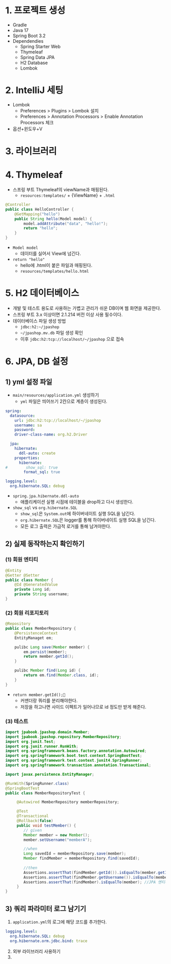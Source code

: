 # 1. 프로젝트 생성
- Gradle
- Java 17
- Spring Boot 3.2
- Dependendies
	- Spring Starter Web
	- Thymeleaf
	- Spring Data JPA
	- H2 Database
	- Lombok

# 2. IntelliJ 세팅
- Lombok
	- Preferences > Plugins > Lombok 설치
	- Preferences > Annotation Processors > Enable Annotation Processors 체크
- 옵션+윈도우+V

# 3. 라이브러리


# 4. Thymeleaf
- 스프링 부트 Thymeleaf의 viewName과 매핑된다.
	- `resources:templates/` + {ViewName} + `.html`
```java
@Controller
public class HelloController {
	@GetMapping("hello")
	public String hello(Model model) {
		model.addAttribute("data", "hello!");
		return "hello";
	}
}
```
- `Model model`
	- 데이터를 실어서 View에 넘긴다.
- `return "hello"`
	- hello에 .html이 붙은 파일과 매핑된다.
	- `resources/templates/hello.html`

# 5. H2 데이터베이스
- 개발 및 테스트 용도로 사용하는 가볍고 관리가 쉬운 DB이며 웹 화면을 제공한다.
- 스프링 부트 3.x 이상이면 2.1.214 버전 이상 사용 필수이다.
- 데이터베이스 파일 생성 방법
	- `jdbc:h2:~/jpashop`
	- `~/jpashop.mv.db` 파일 생성 확인
	- 이후 `jdbc:h2:tcp://localhost/~/jpashop` 으로 접속

# 6. JPA, DB 설정
## 1) yml 설정 파일
- `main/resources/application.yml` 생성하기
	- `yml` 파일은 띄어쓰기 2칸으로 계층이 생성된다.
```yml
spring:
  datasource:
    url: jdbc:h2:tcp://localhost/~/jpashop
    username: sa
    password:
    driver-class-name: org.h2.Driver

  jpa:
    hibernate:
      ddl-auto: create
    properties:
      hibernate:
#        show_sql: true
        format_sql: true

logging.level:
  org.hibernate.SQL: debug
```
- `spring.jpa.hibernate.ddl-auto`
	-  애플리케이션 실행 시점에 테이블을 drop하고 다시 생성한다.
- `show_sql` vs `org.hibernate.SQL`
	- `show_sql`은 `System.out`에 하이버네이트 실행 SQL을 남긴다.
	- `org.hibernate.SQL`은 logger를 통해 하이버네이트 실행 SQL을 남긴다.
	- 모든 로그 출력은 가급적 로거를 통해 남겨야한다.

## 2) 실제 동작하는지 확인하기
### (1) 회원 엔티티
```java
@Entity
@Getter @Setter
public class Member {
	@Id @GeneratedValue
	private Long id;
	private String username;
}
```

### (2) 회원 리포지토리
```java
@Repository
public class MemberRepository {
	@PersistenceContext
	EntityManaget em;

	pulibc Long save(Member member) {
		em.persist(member);
		return member.getId();
	}

	pulibc Member find(Long id) {
		return em.find(Member.class, id);
	}
}
```
- `return member.getId();`
	- 커맨더랑 쿼리를 분리해야한다.
	- 저장을 하고나면 사이드 이펙트가 일어나므로 id 정도만 받게 해준다.

### (3) 테스트
```java
import jpabook.jpashop.domain.Member;
import jpabook.jpashop.repository.MemberRepository;
import org.junit.Test;
import org.junit.runner.RunWith;
import org.springframework.beans.factory.annotation.Autowired;
import org.springframework.boot.test.context.SpringBootTest;
import org.springframework.test.context.junit4.SpringRunner;
import org.springframework.transaction.annotation.Transactional;

import javax.persistence.EntityManager;

@RunWith(SpringRunner.class)
@SpringBootTest
public class MemberRepositoryTest {

	 @Autowired MemberRepository memberRepository;

     @Test
     @Transactional
     @Rollback(false)
     public void testMember() {
		// given
        Member member = new Member();
        member.setUsername("memberA");

		//when
		Long savedId = memberRepository.save(member);
        Member findMember = memberRepository.find(savedId);
		
		//then
        Assertions.assertThat(findMember.getId()).isEqualTo(member.getId());
        Assertions.assertThat(findMember.getUsername()).isEqualTo(member.getUsername());
        Assertions.assertThat(findMember).isEqualTo(member); //JPA 엔티티 동일성 보장
	 }
}
```

## 3) 쿼리 파라미터 로그 남기기
1. `application.yml`의 로그에 해당 코드를 추가한다.
```yml
logging.level:  
  org.hibernate.SQL: debug  
  org.hibernate.orm.jdbc.bind: trace
```
2. 외부 라이브러리 사용하기
2. 